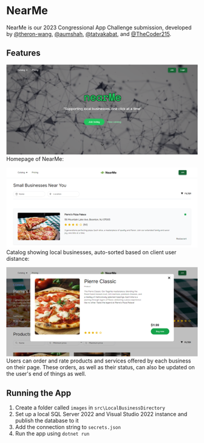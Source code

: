 # NearMe

NearMe is our 2023 Congressional App Challenge submission, developed by [@theron-wang](https://github.com/theron-wang), [@aumshah](https://github.com/aumshah), [@tatvakabat](https://github.com/tatvakabat), and [@TheCoder215](https://github.com/TheCoder215).

## Features

![homepage](./media/homepage.png)
Homepage of NearMe:


![catalog](./media/catalog.png)
Catalog showing local businesses, auto-sorted based on client user distance:


![orders](./media/orders.png)
Users can order and rate products and services offered by each business on their page. These orders, as well as their status, can also
be updated on the user's end of things as well.

## Running the App

1. Create a folder called `images` in `src\LocalBusinessDirectory`
2. Set up a local SQL Server 2022 and Visual Studio 2022 instance and publish the database to it
3. Add the connection string to `secrets.json`
4. Run the app using `dotnet run`

